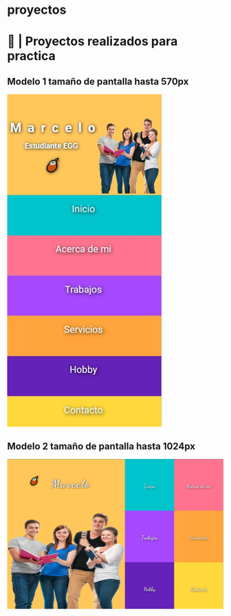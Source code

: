 # proyectos
# 💼 | Proyectos realizados para practica
## Modelo 1 tamaño de pantalla hasta 570px

![ALT + Modelo 570px](modelo_01/img/modelo_570px.JPG)

## Modelo 2 tamaño de pantalla hasta 1024px

![ALT + Modelo 570px](modelo_01/img/modelo_1024px.JPG)

